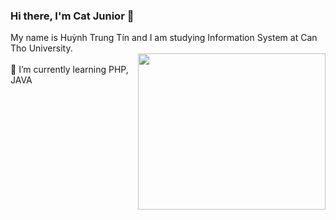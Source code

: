 ### Hi there, I'm Cat Junior 👋
My name is Huỳnh Trung Tín and I am studying Information System at Can Tho University.   
<img align = "right" src="https://camo.githubusercontent.com/63371d36886ee658f5a97401f393e1ab1684b2fd3de674b8f5efc7d410b2a3d0/68747470733a2f2f6d656469612e67697068792e636f6d2f6d656469612f57556c706c634d704f43456d5447427442572f67697068792e676966" width="300" height="250">  
🌱 I’m currently learning PHP, JAVA
